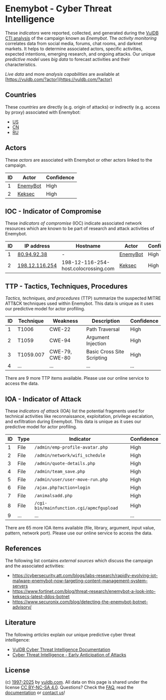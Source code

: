 # Enemybot - Cyber Threat Intelligence

These _indicators_ were reported, collected, and generated during the [VulDB CTI analysis](https://vuldb.com/?kb.cti) of the campaign known as _Enemybot_. The _activity monitoring_ correlates data from social media, forums, chat rooms, and darknet markets. It helps to determine associated actors, specific activities, expected intentions, emerging research, and ongoing attacks. Our unique _predictive model_ uses _big data_ to forecast activities and their characteristics.

_Live data_ and more _analysis capabilities_ are available at [https://vuldb.com/?actor](https://vuldb.com/?actor)

## Countries

These _countries_ are directly (e.g. origin of attacks) or indirectly (e.g. access by proxy) associated with Enemybot:

* [US](https://vuldb.com/?country.us)
* [CN](https://vuldb.com/?country.cn)
* [RU](https://vuldb.com/?country.ru)

## Actors

These _actors_ are associated with Enemybot or other actors linked to the campaign.

ID | Actor | Confidence
-- | ----- | ----------
1 | [EnemyBot](https://vuldb.com/?actor.enemybot) | High
2 | [Keksec](https://vuldb.com/?actor.keksec) | High

## IOC - Indicator of Compromise

These _indicators of compromise_ (IOC) indicate associated network resources which are known to be part of research and attack activities of Enemybot.

ID | IP address | Hostname | Actor | Confidence
-- | ---------- | -------- | ----- | ----------
1 | [80.94.92.38](https://vuldb.com/?ip.80.94.92.38) | - | [EnemyBot](https://vuldb.com/?actor.enemybot) | High
2 | [198.12.116.254](https://vuldb.com/?ip.198.12.116.254) | 198-12-116-254-host.colocrossing.com | [Keksec](https://vuldb.com/?actor.keksec) | High

## TTP - Tactics, Techniques, Procedures

_Tactics, techniques, and procedures_ (TTP) summarize the suspected MITRE ATT&CK techniques used within Enemybot. This data is unique as it uses our predictive model for actor profiling.

ID | Technique | Weakness | Description | Confidence
-- | --------- | -------- | ----------- | ----------
1 | T1006 | CWE-22 | Path Traversal | High
2 | T1059 | CWE-94 | Argument Injection | High
3 | T1059.007 | CWE-79, CWE-80 | Basic Cross Site Scripting | High
4 | ... | ... | ... | ...

There are 9 more TTP items available. Please use our online service to access the data.

## IOA - Indicator of Attack

These _indicators of attack_ (IOA) list the potential fragments used for technical activities like reconnaissance, exploitation, privilege escalation, and exfiltration during Enemybot. This data is unique as it uses our predictive model for actor profiling.

ID | Type | Indicator | Confidence
-- | ---- | --------- | ----------
1 | File | `/admin/emp-profile-avatar.php` | High
2 | File | `/admin/network/wifi_schedule` | High
3 | File | `/admin/quote-details.php` | High
4 | File | `/admin/team_save.php` | High
5 | File | `/admin/user/user-move-run.php` | High
6 | File | `/ajax.php?action=login` | High
7 | File | `/animalsadd.php` | High
8 | File | `/cgi-bin/mainfunction.cgi/apmcfgupload` | High
9 | ... | ... | ...

There are 65 more IOA items available (file, library, argument, input value, pattern, network port). Please use our online service to access the data.

## References

The following list contains _external sources_ which discuss the campaign and the associated activities:

* https://cybersecurity.att.com/blogs/labs-research/rapidly-evolving-iot-malware-enemybot-now-targeting-content-management-system-servers
* https://www.fortinet.com/blog/threat-research/enemybot-a-look-into-keksecs-latest-ddos-botnet
* https://www.securonix.com/blog/detecting-the-enemybot-botnet-advisory/

## Literature

The following _articles_ explain our unique predictive cyber threat intelligence:

* [VulDB Cyber Threat Intelligence Documentation](https://vuldb.com/?kb.cti)
* [Cyber Threat Intelligence - Early Anticipation of Attacks](https://www.scip.ch/en/?labs.20201022)

## License

(c) [1997-2025](https://vuldb.com/?kb.changelog) by [vuldb.com](https://vuldb.com/?kb.about). All data on this page is shared under the license [CC BY-NC-SA 4.0](https://creativecommons.org/licenses/by-nc-sa/4.0/). Questions? Check the [FAQ](https://vuldb.com/?kb.faq), read the [documentation](https://vuldb.com/?kb) or [contact us](https://vuldb.com/?contact)!
